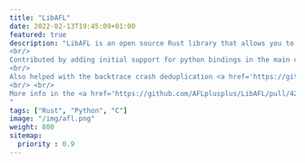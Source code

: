 ```yaml
---
title: "LibAFL"
date: 2022-02-13T19:45:09+01:00
featured: true
description: "LibAFL is an open source Rust library that allows you to slot your own fuzzers together and extend their features.
<br/>
Contributed by adding initial support for python bindings in the main crate <em>libafl</em> and used those bindings to recreate the <a href='https://github.com/AFLplusplus/LibAFL/blob/main/fuzzers/baby_fuzzer/src/main.rs'>baby_fuzzer</a> example in <a href='https://github.com/faroukfaiz10/LibAFL/blob/python-bindings/fuzzers/baby_fuzzer/baby_fuzzer.py'>python</a>.
<br/>
Also helped with the backtrace crash deduplication <a href='https://github.com/AFLplusplus/LibAFL/pull/379'>feature</a>.
<br/> <br/>
More info in the <a href='https://github.com/AFLplusplus/LibAFL/pull/429'>PR</a>. 
"
tags: ["Rust", "Python", "C"]
image: "/img/afl.png"
weight: 800
sitemap:
  priority : 0.9
---
```


